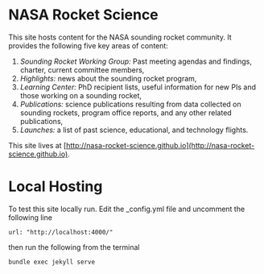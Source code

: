 # NASA Rocket Science

This site hosts content for the NASA sounding rocket community.  It provides the following five key areas of content:
1. *Sounding Rocket Working Group:* Past meeting agendas and findings, charter, current committee members,
2. *Highlights:* news about the sounding rocket program,
3. *Learning Center:* PhD recipient lists, useful information for new PIs and those working on a sounding rocket,
4. *Publications:* science publications resulting from data collected on sounding rockets, program office reports, and any other related publications,
5. *Launches:* a list of past science, educational, and technology flights.

This site lives at [http://nasa-rocket-science.github.io](http://nasa-rocket-science.github.io).

# Local Hosting

To test this site locally run. Edit the _config.yml file and uncomment the following line

    url: "http://localhost:4000/"

then run the following from the terminal

    bundle exec jekyll serve
